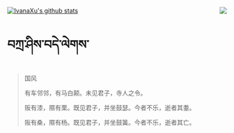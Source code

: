 [![IvanaXu's github stats](https://github-readme-stats.vercel.app/api?username=IvanaXu&show_icons=true&theme=vue-dark)](https://github.com/anuraghazra/github-readme-stats)
<img align="right" src="https://github-readme-stats.vercel.app/api/top-langs/?username=IvanaXu&langs_count=3&theme=graywhite" />
# བཀྲ་ཤིས་བདེ་ལེགས་
> 国风
> 
> 有车邻邻，有马白颠。未见君子，寺人之令。
> 
> 阪有漆，隰有栗。既见君子，并坐鼓瑟。今者不乐，逝者其耋。
> 
> 阪有桑，隰有杨。既见君子，并坐鼓簧。今者不乐，逝者其亡。
>